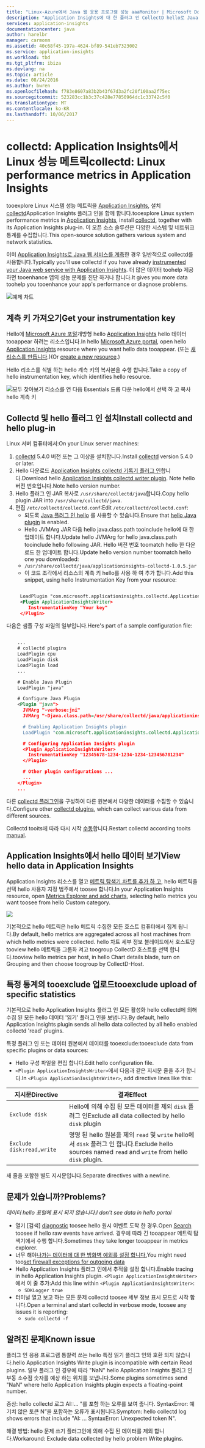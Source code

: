 ```yaml
---
title: "Linux-Azure에서 Java 웹 응용 프로그램 성능 aaaMonitor | Microsoft Docs"
description: "Application Insights에 대 한 플러그 인 CollectD hello로 Java 웹 사이트의 응용 프로그램 성능 모니터링을 확장 합니다."
services: application-insights
documentationcenter: java
author: harelbr
manager: carmonm
ms.assetid: 40c68f45-197a-4624-bf89-541eb7323002
ms.service: application-insights
ms.workload: tbd
ms.tgt_pltfrm: ibiza
ms.devlang: na
ms.topic: article
ms.date: 08/24/2016
ms.author: bwren
ms.openlocfilehash: f783e8607a83b2b43f67d3a2fc20f100aa2f75ec
ms.sourcegitcommit: 523283cc1b3c37c428e77850964dc1c33742c5f0
ms.translationtype: MT
ms.contentlocale: ko-KR
ms.lasthandoff: 10/06/2017
---
```

# <a name="collectd-linux-performance-metrics-in-application-insights"></a><span data-ttu-id="9b3c5-103">collectd: Application Insights에서 Linux 성능 메트릭</span><span class="sxs-lookup"><span data-stu-id="9b3c5-103">collectd: Linux performance metrics in Application Insights</span></span>


<span data-ttu-id="9b3c5-104">tooexplore Linux 시스템 성능 메트릭을 [Application Insights](app-insights-overview.md), 설치 [collectd](http://collectd.org/)Application Insights 플러그 인을 함께 합니다.</span><span class="sxs-lookup"><span data-stu-id="9b3c5-104">tooexplore Linux system performance metrics in [Application Insights](app-insights-overview.md), install [collectd](http://collectd.org/), together with its Application Insights plug-in.</span></span> <span data-ttu-id="9b3c5-105">이 오픈 소스 솔루션은 다양한 시스템 및 네트워크 통계를 수집합니다.</span><span class="sxs-lookup"><span data-stu-id="9b3c5-105">This open-source solution gathers various system and network statistics.</span></span>

<span data-ttu-id="9b3c5-106">이미 [Application Insights로 Java 웹 서비스를 계측][java]한 경우 일반적으로 collectd를 사용합니다.</span><span class="sxs-lookup"><span data-stu-id="9b3c5-106">Typically you'll use collectd if you have already [instrumented your Java web service with Application Insights][java].</span></span> <span data-ttu-id="9b3c5-107">더 많은 데이터 toohelp 제공 하면 tooenhance 앱의 성능 문제를 진단 하거나 합니다.</span><span class="sxs-lookup"><span data-stu-id="9b3c5-107">It gives you more data toohelp you tooenhance your app's performance or diagnose problems.</span></span> 

![예제 차트](./media/app-insights-java-collectd/sample.png)

## <a name="get-your-instrumentation-key"></a><span data-ttu-id="9b3c5-109">계측 키 가져오기</span><span class="sxs-lookup"><span data-stu-id="9b3c5-109">Get your instrumentation key</span></span>
<span data-ttu-id="9b3c5-110">Hello에 [Microsoft Azure 포털](https://portal.azure.com)개방형 hello [Application Insights](app-insights-overview.md) hello 데이터 tooappear 하려는 리소스입니다.</span><span class="sxs-lookup"><span data-stu-id="9b3c5-110">In hello [Microsoft Azure portal](https://portal.azure.com), open hello [Application Insights](app-insights-overview.md) resource where you want hello data tooappear.</span></span> <span data-ttu-id="9b3c5-111">(또는 [새 리소스를 만듭니다](app-insights-create-new-resource.md).)</span><span class="sxs-lookup"><span data-stu-id="9b3c5-111">(Or [create a new resource](app-insights-create-new-resource.md).)</span></span>

<span data-ttu-id="9b3c5-112">Hello 리소스를 식별 하는 hello 계측 키의 복사본을 수행 합니다.</span><span class="sxs-lookup"><span data-stu-id="9b3c5-112">Take a copy of hello instrumentation key, which identifies hello resource.</span></span>

![모두 찾아보기 리소스를 연 다음 Essentials 드롭 다운 hello에서 선택 하 고 복사 hello 계측 키](./media/app-insights-java-collectd/02-props.png)

## <a name="install-collectd-and-hello-plug-in"></a><span data-ttu-id="9b3c5-114">Collectd 및 hello 플러그 인 설치</span><span class="sxs-lookup"><span data-stu-id="9b3c5-114">Install collectd and hello plug-in</span></span>
<span data-ttu-id="9b3c5-115">Linux 서버 컴퓨터에서:</span><span class="sxs-lookup"><span data-stu-id="9b3c5-115">On your Linux server machines:</span></span>

1. <span data-ttu-id="9b3c5-116">[collectd](http://collectd.org/) 5.4.0 버전 또는 그 이상을 설치합니다.</span><span class="sxs-lookup"><span data-stu-id="9b3c5-116">Install [collectd](http://collectd.org/) version 5.4.0 or later.</span></span>
2. <span data-ttu-id="9b3c5-117">Hello 다운로드 [Application Insights collectd 기록기 플러그 인](https://aka.ms/aijavasdk)합니다.</span><span class="sxs-lookup"><span data-stu-id="9b3c5-117">Download hello [Application Insights collectd writer plugin](https://aka.ms/aijavasdk).</span></span> <span data-ttu-id="9b3c5-118">Note hello 버전 번호입니다.</span><span class="sxs-lookup"><span data-stu-id="9b3c5-118">Note hello version number.</span></span>
3. <span data-ttu-id="9b3c5-119">Hello 플러그 인 JAR 복사로 `/usr/share/collectd/java`합니다.</span><span class="sxs-lookup"><span data-stu-id="9b3c5-119">Copy hello plugin JAR into `/usr/share/collectd/java`.</span></span>
4. <span data-ttu-id="9b3c5-120">편집 `/etc/collectd/collectd.conf`:</span><span class="sxs-lookup"><span data-stu-id="9b3c5-120">Edit `/etc/collectd/collectd.conf`:</span></span>
   * <span data-ttu-id="9b3c5-121">되도록 [Java 플러그 인 hello](https://collectd.org/wiki/index.php/Plugin:Java) 를 사용할 수 있습니다.</span><span class="sxs-lookup"><span data-stu-id="9b3c5-121">Ensure that [hello Java plugin](https://collectd.org/wiki/index.php/Plugin:Java) is enabled.</span></span>
   * <span data-ttu-id="9b3c5-122">Hello JVMArg JAR 다음 hello java.class.path tooinclude hello에 대 한 업데이트 합니다.</span><span class="sxs-lookup"><span data-stu-id="9b3c5-122">Update hello JVMArg for hello java.class.path tooinclude hello following JAR.</span></span> <span data-ttu-id="9b3c5-123">Hello 버전 번호 toomatch hello 한 다운로드 한 업데이트 합니다.</span><span class="sxs-lookup"><span data-stu-id="9b3c5-123">Update hello version number toomatch hello one you downloaded:</span></span>
   * `/usr/share/collectd/java/applicationinsights-collectd-1.0.5.jar`
   * <span data-ttu-id="9b3c5-124">이 코드 조각에서 리소스의 계측 키 hello를 사용 하 여 추가 합니다.</span><span class="sxs-lookup"><span data-stu-id="9b3c5-124">Add this snippet, using hello Instrumentation Key from your resource:</span></span>

```XML

     LoadPlugin "com.microsoft.applicationinsights.collectd.ApplicationInsightsWriter"
     <Plugin ApplicationInsightsWriter>
        InstrumentationKey "Your key"
     </Plugin>
```

<span data-ttu-id="9b3c5-125">다음은 샘플 구성 파일의 일부입니다.</span><span class="sxs-lookup"><span data-stu-id="9b3c5-125">Here's part of a sample configuration file:</span></span>

```XML

    ...
    # collectd plugins
    LoadPlugin cpu
    LoadPlugin disk
    LoadPlugin load
    ...

    # Enable Java Plugin
    LoadPlugin "java"

    # Configure Java Plugin
    <Plugin "java">
      JVMArg "-verbose:jni"
      JVMArg "-Djava.class.path=/usr/share/collectd/java/applicationinsights-collectd-1.0.5.jar:/usr/share/collectd/java/collectd-api.jar"

      # Enabling Application Insights plugin
      LoadPlugin "com.microsoft.applicationinsights.collectd.ApplicationInsightsWriter"

      # Configuring Application Insights plugin
      <Plugin ApplicationInsightsWriter>
        InstrumentationKey "12345678-1234-1234-1234-123456781234"
      </Plugin>

      # Other plugin configurations ...
      ...
    </Plugin>
    ...
```

<span data-ttu-id="9b3c5-126">다른 [collectd 플러그인](https://collectd.org/wiki/index.php/Table_of_Plugins)을 구성하여 다른 원본에서 다양한 데이터를 수집할 수 있습니다.</span><span class="sxs-lookup"><span data-stu-id="9b3c5-126">Configure other [collectd plugins](https://collectd.org/wiki/index.php/Table_of_Plugins), which can collect various data from different sources.</span></span>

<span data-ttu-id="9b3c5-127">Collectd tooits에 따라 다시 시작 [수동](https://collectd.org/wiki/index.php/First_steps)합니다.</span><span class="sxs-lookup"><span data-stu-id="9b3c5-127">Restart collectd according tooits [manual](https://collectd.org/wiki/index.php/First_steps).</span></span>

## <a name="view-hello-data-in-application-insights"></a><span data-ttu-id="9b3c5-128">Application Insights에서 hello 데이터 보기</span><span class="sxs-lookup"><span data-stu-id="9b3c5-128">View hello data in Application Insights</span></span>
<span data-ttu-id="9b3c5-129">Application Insights 리소스를 열고 [메트릭 탐색기 차트를 추가 하 고][metrics], hello 메트릭을 선택 hello 사용자 지정 범주에서 toosee 합니다.</span><span class="sxs-lookup"><span data-stu-id="9b3c5-129">In your Application Insights resource, open [Metrics Explorer and add charts][metrics], selecting hello metrics you want toosee from hello Custom category.</span></span>

![](./media/app-insights-java-collectd/result.png)

<span data-ttu-id="9b3c5-130">기본적으로 hello 메트릭은 hello 메트릭 수집한 모든 호스트 컴퓨터에서 집계 됩니다.</span><span class="sxs-lookup"><span data-stu-id="9b3c5-130">By default, hello metrics are aggregated across all host machines from which hello metrics were collected.</span></span> <span data-ttu-id="9b3c5-131">hello 차트 세부 정보 블레이드에서 호스트당 tooview hello 메트릭을 그룹화 켜고 toogroup CollectD 호스트를 선택 합니다.</span><span class="sxs-lookup"><span data-stu-id="9b3c5-131">tooview hello metrics per host, in hello Chart details blade, turn on Grouping and then choose toogroup by CollectD-Host.</span></span>

## <a name="tooexclude-upload-of-specific-statistics"></a><span data-ttu-id="9b3c5-132">특정 통계의 tooexclude 업로드</span><span class="sxs-lookup"><span data-stu-id="9b3c5-132">tooexclude upload of specific statistics</span></span>
<span data-ttu-id="9b3c5-133">기본적으로 hello Application Insights 플러그 인 모든 활성화 hello collectd에 의해 수집 된 모든 hello 데이터 '읽기' 플러그 인을 보냅니다.</span><span class="sxs-lookup"><span data-stu-id="9b3c5-133">By default, hello Application Insights plugin sends all hello data collected by all hello enabled collectd 'read' plugins.</span></span> 

<span data-ttu-id="9b3c5-134">특정 플러그 인 또는 데이터 원본에서 데이터를 tooexclude:</span><span class="sxs-lookup"><span data-stu-id="9b3c5-134">tooexclude data from specific plugins or data sources:</span></span>

* <span data-ttu-id="9b3c5-135">Hello 구성 파일을 편집 합니다.</span><span class="sxs-lookup"><span data-stu-id="9b3c5-135">Edit hello configuration file.</span></span> 
* <span data-ttu-id="9b3c5-136">`<Plugin ApplicationInsightsWriter>`에서 다음과 같은 지시문 줄을 추가 합니다.</span><span class="sxs-lookup"><span data-stu-id="9b3c5-136">In `<Plugin ApplicationInsightsWriter>`, add directive lines like this:</span></span>

| <span data-ttu-id="9b3c5-137">지시문</span><span class="sxs-lookup"><span data-stu-id="9b3c5-137">Directive</span></span> | <span data-ttu-id="9b3c5-138">결과</span><span class="sxs-lookup"><span data-stu-id="9b3c5-138">Effect</span></span> |
| --- | --- |
| `Exclude disk` |<span data-ttu-id="9b3c5-139">Hello에 의해 수집 된 모든 데이터를 제외 `disk` 플러그 인</span><span class="sxs-lookup"><span data-stu-id="9b3c5-139">Exclude all data collected by hello `disk` plugin</span></span> |
| `Exclude disk:read,write` |<span data-ttu-id="9b3c5-140">명명 된 hello 원본을 제외 `read` 및 `write` hello에서 `disk` 플러그 인 합니다.</span><span class="sxs-lookup"><span data-stu-id="9b3c5-140">Exclude hello sources named `read` and `write` from hello `disk` plugin.</span></span> |

<span data-ttu-id="9b3c5-141">새 줄을 포함한 별도 지시문입니다.</span><span class="sxs-lookup"><span data-stu-id="9b3c5-141">Separate directives with a newline.</span></span>

## <a name="problems"></a><span data-ttu-id="9b3c5-142">문제가 있습니까?</span><span class="sxs-lookup"><span data-stu-id="9b3c5-142">Problems?</span></span>
<span data-ttu-id="9b3c5-143">*데이터 hello 포털에 표시 되지 않습니다.*</span><span class="sxs-lookup"><span data-stu-id="9b3c5-143">*I don't see data in hello portal*</span></span>

* <span data-ttu-id="9b3c5-144">열기 [검색] [ diagnostic] toosee hello 원시 이벤트 도착 한 경우.</span><span class="sxs-lookup"><span data-stu-id="9b3c5-144">Open [Search][diagnostic] toosee if hello raw events have arrived.</span></span> <span data-ttu-id="9b3c5-145">경우에 따라 긴 tooappear 메트릭 탐색기에서 수행 합니다.</span><span class="sxs-lookup"><span data-stu-id="9b3c5-145">Sometimes they take longer tooappear in metrics explorer.</span></span>
* <span data-ttu-id="9b3c5-146">너무 해야[나가는 데이터에 대 한 방화벽 예외를 설정 합니다.](app-insights-ip-addresses.md)</span><span class="sxs-lookup"><span data-stu-id="9b3c5-146">You might need too[set firewall exceptions for outgoing data](app-insights-ip-addresses.md)</span></span>
* <span data-ttu-id="9b3c5-147">Hello Application Insights 플러그 인에서 추적을 설정 합니다.</span><span class="sxs-lookup"><span data-stu-id="9b3c5-147">Enable tracing in hello Application Insights plugin.</span></span> <span data-ttu-id="9b3c5-148">`<Plugin ApplicationInsightsWriter>`에서 이 줄 추가:</span><span class="sxs-lookup"><span data-stu-id="9b3c5-148">Add this line within `<Plugin ApplicationInsightsWriter>`:</span></span>
  * `SDKLogger true`
* <span data-ttu-id="9b3c5-149">터미널 열고 보고 하는 모든 문제 collectd toosee 세부 정보 표시 모드로 시작 합니다.</span><span class="sxs-lookup"><span data-stu-id="9b3c5-149">Open a terminal and start collectd in verbose mode, toosee any issues it is reporting:</span></span>
  * `sudo collectd -f`

## <a name="known-issue"></a><span data-ttu-id="9b3c5-150">알려진 문제</span><span class="sxs-lookup"><span data-stu-id="9b3c5-150">Known issue</span></span>

<span data-ttu-id="9b3c5-151">플러그 인 응용 프로그램 통찰력 쓰는 hello 특정 읽기 플러그 인와 호환 되지 않습니다.</span><span class="sxs-lookup"><span data-stu-id="9b3c5-151">hello Application Insights Write plugin is incompatible with certain Read plugins.</span></span> <span data-ttu-id="9b3c5-152">일부 플러그 인 경우에 따라 "NaN" hello Application Insights 플러그 인 부동 소수점 숫자를 예상 하는 위치를 보냅니다.</span><span class="sxs-lookup"><span data-stu-id="9b3c5-152">Some plugins sometimes send "NaN" where hello Application Insights plugin expects a floating-point number.</span></span>

<span data-ttu-id="9b3c5-153">증상: hello collectd 로그 AI::... "를 포함 하는 오류를 보여 줍니다. SyntaxError: 예기치 않은 토큰 N”을 포함하는 오류가 표시됩니다.</span><span class="sxs-lookup"><span data-stu-id="9b3c5-153">Symptom: hello collectd log shows errors that include "AI: ... SyntaxError: Unexpected token N".</span></span>

<span data-ttu-id="9b3c5-154">해결 방법: hello 문제 쓰기 플러그인에 의해 수집 된 데이터를 제외 합니다.</span><span class="sxs-lookup"><span data-stu-id="9b3c5-154">Workaround: Exclude data collected by hello problem Write plugins.</span></span> 

<!--Link references-->

[api]: app-insights-api-custom-events-metrics.md
[apiexceptions]: app-insights-api-custom-events-metrics.md#track-exception
[availability]: app-insights-monitor-web-app-availability.md
[diagnostic]: app-insights-diagnostic-search.md
[eclipse]: app-insights-java-eclipse.md
[java]: app-insights-java-get-started.md
[javalogs]: app-insights-java-trace-logs.md
[metrics]: app-insights-metrics-explorer.md


